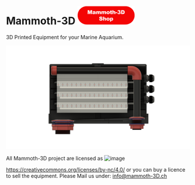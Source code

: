 # Mammoth-3D  <a href='https://ko-fi.com/mammoth3d/shop' target='_blank'><img height='50' style='border:0px;height:50px;' src='https://github.com/Mammoth-3D/Marine-Aquarium/blob/main/Mammoth%203D%20Algae%20Turf%20Scrubber/Images/mammoth_3D_Shop.png?v=0' border='0' alt='Mammoth-3D Shop' /></a> 


3D Printed Equipment for your Marine Aquarium.

![Mammoth 3D Algae Turf Scrubber](https://github.com/Mammoth-3D/Marine-Aquarium/blob/main/Mammoth%203D%20Algae%20Turf%20Scrubber/Images/Mammoth%203D%20Algae%20Turf%20Scrubber%203.png)


All Mammoth-3D project are licensed as
![image](https://user-images.githubusercontent.com/37383368/139769027-7267da5b-7f58-499d-96bc-e41d164a3aac.png)

https://creativecommons.org/licenses/by-nc/4.0/ or you can buy a licence to sell the equipment. Please Mail us under: info@mammoth-3D.ch
